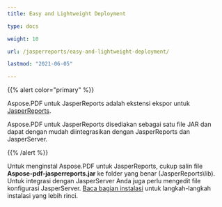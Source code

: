```yaml
---
title: Easy and Lightweight Deployment

type: docs

weight: 10

url: /jasperreports/easy-and-lightweight-deployment/

lastmod: "2021-06-05"

---
```


{{% alert color="primary" %}}

Aspose.PDF untuk JasperReports adalah ekstensi ekspor untuk [JasperReports](http://www.jaspersoft.com/jasperreports).

Aspose.PDF untuk JasperReports disediakan sebagai satu file JAR dan dapat dengan mudah diintegrasikan dengan JasperReports dan JasperServer.

{{% /alert %}}

Untuk menginstal Aspose.PDF untuk JasperReports, cukup salin file **Aspose-pdf-jasperreports.jar** ke folder yang benar (JasperReports\lib). Untuk integrasi dengan JasperServer Anda juga perlu mengedit file konfigurasi JasperServer. [Baca bagian instalasi](/pdf/jasperreports/installation/) untuk langkah-langkah instalasi yang lebih rinci.